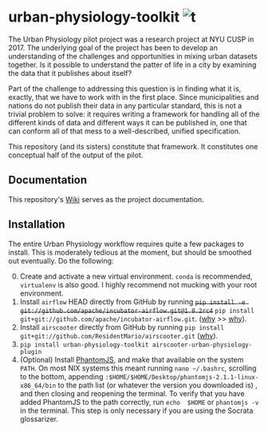 # urban-physiology-toolkit ![t](https://img.shields.io/badge/status-alpha-red.svg)

The Urban Physiology pilot project was a research project at NYU CUSP in 2017. The underlying goal of the project 
has been to develop an understanding of the challenges and opportunities in mixing urban datasets together. Is it 
possible to understand the patter of life in a city by examining the data that it publishes about itself?

Part of the challenge to addressing this question is in finding what it is, exactly, that we have to work with in 
the first place. Since municipalities and nations do not publish their data in any particular standard, this is not a
trivial problem to solve: it requires writing a framework for handling all of the different kinds of data and 
different ways it can be published in, one that can conform all of that mess to a well-described, unified 
specification.

This repository (and its sisters) constitute that framework. It constitutes one conceptual half of the output of the
pilot.

## Documentation

This repository's [Wiki](https://github.com/ResidentMario/urban-physiology-toolkit/wiki) serves as the project 
documentation.

## Installation

The entire Urban Physiology workflow requires quite a few packages to install. This is moderately tedious at the 
moment, but should be smoothed out eventually. Do the following:

0. Create and activate a new virtual environment. `conda` is recommended, `virtualenv` is also good. I highly recommend 
not mucking with your root environment.
1. Install `airflow` HEAD directly from GitHub by running 
<s>`pip install -e git://github.com/apache/incubator-airflow.git@1.8.2rc4`</s> `pip install git+git://github.com/apache/incubator-airflow.git`. ([why](https://github.com/ResidentMario/airscooter#installation) >> [why](https://stackoverflow.com/questions/46010131/unable-to-install-the-latest-release-candidate-of-a-python-library-on-github/46012738)).
2. Install `airscooter` directly from GitHub by running `pip install git+git://github.com/ResidentMario/airscooter.git` ([why](https://github.com/ResidentMario/airscooter#installation)).
3. `pip install urban-physiology-toolkit airscooter-urban-physiology-plugin`
4. (Optional) Install [PhantomJS](http://phantomjs.org/), and make that available on the system `PATH`. On most NIX systems 
this meant running `nano ~/.bashrc`, scrolling to the bottom, appending 
`:$HOME/$HOME/Desktop/phantomjs-2.1.1-linux-x86_64/bin` to the path list (or whatever the version you downloaded is)
, and then closing and reopening the terminal. To verify that you have added PhantomJS to the path correctly, run `echo 
$HOME` or `phantomjs -v` in the terminal. This step is only necessary if you are using the Socrata glossarizer.
